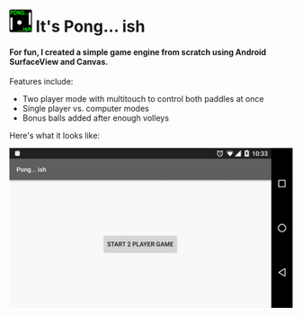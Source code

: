 # <img src="images/pongish.png" height="40"/> It's Pong... ish

#### For fun, I created a simple game engine from scratch using Android SurfaceView and Canvas.

Features include:
- Two player mode with multitouch to control both paddles at once
- Single player vs. computer modes
- Bonus balls added after enough volleys

Here's what it looks like:

<img src="images/pongish.gif" width="600"/>
